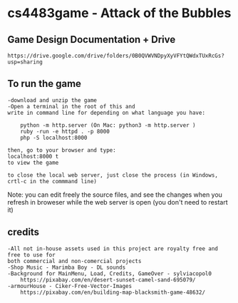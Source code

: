 # cs4483game - Attack of the Bubbles

## Game Design Documentation + Drive
	https://drive.google.com/drive/folders/0B0QVWVNDpyXyVFYtQWdxTUxRcGs?usp=sharing

## To run the game
	
	-download and unzip the game
	-Open a terminal in the root of this and
	write in command line for depending on what language you have:
	
		python -m http.server (On Mac: python3 -m http.server )
		ruby -run -e httpd . -p 8000
		php -S localhost:8000

	then, go to your browser and type:
	localhost:8000 t
	to view the game

	to close the local web server, just close the process (in Windows, crtl-c in the commmand line)

Note: you can edit freely the source files, and see the changes when you refresh in broweser
while the web server is open (you don't need to restart it)

## credits

	-All not in-house assets used in this project are royalty free and free to use for 
	both commercial and non-comercial projects 
	-Shop Music - Marimba Boy - DL sounds
	-Background for MainMenu, Load, Credits, GameOver - sylviacopol0
		https://pixabay.com/en/desert-sunset-camel-sand-695079/
	-armourHouse - Ciker-Free-Vector-Images 
		https://pixabay.com/en/building-map-blacksmith-game-48632/
